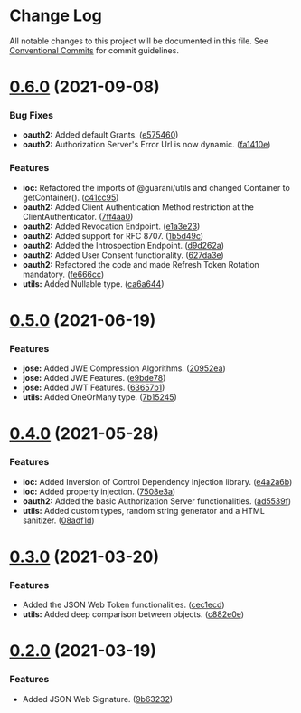 # Change Log

All notable changes to this project will be documented in this file.
See [Conventional Commits](https://conventionalcommits.org) for commit guidelines.

# [0.6.0](https://github.com/guaranijs/guarani/compare/v0.5.0...v0.6.0) (2021-09-08)


### Bug Fixes

* **oauth2:** Added default Grants. ([e575460](https://github.com/guaranijs/guarani/commit/e575460fe419a6b39f3938a55db39332916e8761))
* **oauth2:** Authorization Server's Error Url is now dynamic. ([fa1410e](https://github.com/guaranijs/guarani/commit/fa1410e5be5a2ccbef4ae6d4a1bd736f97262ac1))


### Features

* **ioc:** Refactored the imports of @guarani/utils and changed Container to getContainer(). ([c41cc95](https://github.com/guaranijs/guarani/commit/c41cc9527c5cfb1f144c3a019a7afd3c478d7746))
* **oauth2:** Added Client Authentication Method restriction at the ClientAuthenticator. ([7ff4aa0](https://github.com/guaranijs/guarani/commit/7ff4aa0009704a1c26ccacf5fa0a5247c28fb174))
* **oauth2:** Added Revocation Endpoint. ([e1a3e23](https://github.com/guaranijs/guarani/commit/e1a3e237c9fa13d22db78a3f918a7518180a9efd))
* **oauth2:** Added support for RFC 8707. ([1b5d49c](https://github.com/guaranijs/guarani/commit/1b5d49c147e36ba1ee2eb939bf700478a885c9b3))
* **oauth2:** Added the Introspection Endpoint. ([d9d262a](https://github.com/guaranijs/guarani/commit/d9d262a0587b61392df06477f7011cced765f106))
* **oauth2:** Added User Consent functionality. ([627da3e](https://github.com/guaranijs/guarani/commit/627da3e000f1812a1557a11c3cffaa4ba5255ffe))
* **oauth2:** Refactored the code and made Refresh Token Rotation mandatory. ([fe666cc](https://github.com/guaranijs/guarani/commit/fe666cc8da2b1748c70f7d2d0f41a56fe1e8ae2b))
* **utils:** Added Nullable type. ([ca6a644](https://github.com/guaranijs/guarani/commit/ca6a644e0ba6bf09f11559a79d4cf1a85a368760))





# [0.5.0](https://github.com/guaranijs/guarani/compare/v0.4.0...v0.5.0) (2021-06-19)


### Features

* **jose:** Added JWE Compression Algorithms. ([20952ea](https://github.com/guaranijs/guarani/commit/20952ea9d3676b2ab9146b6233b83dda9ceb21af))
* **jose:** Added JWE Features. ([e9bde78](https://github.com/guaranijs/guarani/commit/e9bde786b3e4d27580d3f95a6d8c0fe5651b10b7))
* **jose:** Added JWT Features. ([63657b1](https://github.com/guaranijs/guarani/commit/63657b16e32aa5d7863488785a48ed80904cafdc))
* **utils:** Added OneOrMany type. ([7b15245](https://github.com/guaranijs/guarani/commit/7b152454d9925de80763beb655b8830ed216f5d4))





# [0.4.0](https://github.com/guaranijs/guarani/compare/v0.3.0...v0.4.0) (2021-05-28)


### Features

* **ioc:** Added Inversion of Control Dependency Injection library. ([e4a2a6b](https://github.com/guaranijs/guarani/commit/e4a2a6be2861becaf274523677c6b6de39b7cdc7))
* **ioc:** Added property injection. ([7508e3a](https://github.com/guaranijs/guarani/commit/7508e3aba97e2012340b00280298150b9b973246))
* **oauth2:** Added the basic Authorization Server functionalities. ([ad5539f](https://github.com/guaranijs/guarani/commit/ad5539f19e3c2097218fa75a997f37dec1f500f2))
* **utils:** Added custom types, random string generator and a HTML sanitizer. ([08adf1d](https://github.com/guaranijs/guarani/commit/08adf1d47f927f60f9cb9dc2ef208e67a9569396))





# [0.3.0](https://github.com/guaranijs/guarani/compare/v0.2.0...v0.3.0) (2021-03-20)


### Features

* Added the JSON Web Token functionalities. ([cec1ecd](https://github.com/guaranijs/guarani/commit/cec1ecd08e0d4271a5c9a9f2a08c0dac7dc985e7))
* **utils:** Added deep comparison between objects. ([c882e0e](https://github.com/guaranijs/guarani/commit/c882e0e64854d0c56ae37ea69bcf8e895a061d3d))





# [0.2.0](https://github.com/guaranijs/guarani/compare/v0.1.0...v0.2.0) (2021-03-19)


### Features

* Added JSON Web Signature. ([9b63232](https://github.com/guaranijs/guarani/commit/9b63232ff33d558ce27c9136d872cbec9db3fe23))
